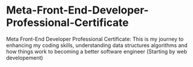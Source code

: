# Meta-Front-End-Developer-Professional-Certificate
Meta Front-End Developer Professional Certificate: This is my journey to enhancing my coding skills, understanding data structures algorithms and how things work to becoming a better software engineer (Starting by web developement)
